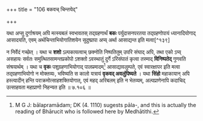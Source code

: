 +++
title = "106 बकवच् चिन्तयेद्"

+++


यथा अप्सु दुर्गाश्रयम् अपि मत्स्यबलं स्वभावतस् तद्ग्रहणार्थं **बकः** पर्युदासनपरतया तद्ग्रहणोपायं ध्यानादियोगाद् आसादयति, एवम् अर्थचिन्ताभियोगातिशयेन सुदुष्प्रापा अप्य् अर्था आसाद्यन्त इति मत्वा[^१३९]

न निर्वेदं गच्छेत् । यथा च **शशो** ऽल्पकायत्वाच् छक्नोति निष्पतितुम् उपरि संघाद् अपि, तथा एको ऽप्य् असहायः सर्वतः समुत्थितसामन्तप्रकोपो ऽशक्तो ऽवस्थातुं दुर्गे ऽरिसंपातं कृत्वा तस्माद् **विनिष्पतेद्** गुणवति संश्रयार्थम् । यथा च **वृकः** पशुग्रहणाभियोगाद् पालप्रमादम्[^१४०] आसाद्यावलुम्पते, एवं स्वारक्षापर इति मत्वा तद्ग्रहणाभियोगो न मोक्तव्यः, भविष्यति स कालो यत्रायं **वृकवद् अवलुंपिष्यते** । यथा **सिंहो** महाकायान् अपि हस्त्यादीन् हन्ति पराक्रमोत्साहशक्तियोगात्, एवं महद् अरिबलम् इति न भेतव्यम्, अल्पप्राणेनापि कदाचिद् उत्साहवता महाप्राणो निहन्यत इति ॥ ७.१०६ ॥


[^१४०]:
     M G J: bālapramādam; DK (4. 1110) sugests pāla-, and this is actually the reading of Bhārucit who is followed here by Medhātithi.